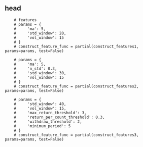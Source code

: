 ## head
        # features
        # params = {
        #     'ma': 5,
        #     'std_window': 20,
        #     'vol_window': 15
        # }
        # construct_feature_func = partial(construct_features1, params=params, test=False)

        # params = {
        #     'ma': 5,
        #     'n_std': 0.3,
        #     'std_window': 30,
        #     'vol_window': 15
        # }
        # construct_feature_func = partial(construct_features2, params=params, test=False)

        # params = {
        #     'std_window': 40,
        #     'vol_window': 15,
        #     'max_return_threshold': 3,
        #     'return_per_count_threshold': 0.3,
        #     'withdraw_threshold': 2,
        #     'minimum_period': 5
        # }
        # construct_feature_func = partial(construct_features3, params=params, test=False)